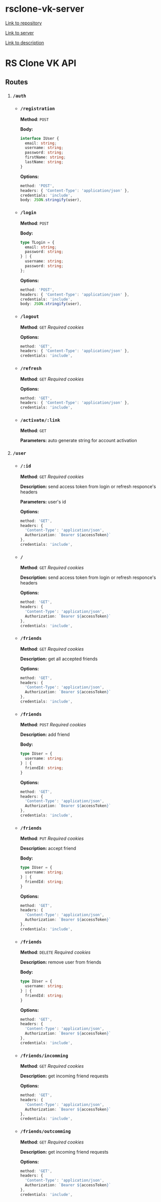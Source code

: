 # rsclone-vk-server

[Link to repository](https://github.com/teumik/rsclone-vk-server)

[Link to server](https://rsclone-vk-server-production-ff8c.up.railway.app)

[Link to description](https://github.com/teumik/rsclone-vk-server/blob/main/DESCRIPTION.md)

# RS Clone VK API

## Routes

1. ### ```/auth```
    - ### ```/registration```

        **Method**: ```POST```

        **Body:**

        ```ts
        interface IUser {
          email: string;
          username: string;
          password: string;
          firstName: string;
          lastName: string;
        }
        ```

        **Options:**

        ``` ts
        method: 'POST',
        headers: { 'Content-Type': 'application/json' },
        credentials: 'include',
        body: JSON.stringify(user),
        ```

    - ### ```/login```

        **Method**: ```POST```

        **Body:**

        ```ts
        type TLogin = {
          email: string;
          password: string;
        } | {
          username: string;
          password: string;
        };
        ```

        **Options:**

        ``` ts
        method: 'POST',
        headers: { 'Content-Type': 'application/json' },
        credentials: 'include',
        body: JSON.stringify(user),
        ```

    - ### ```/logout```

       **Method**: ```GET``` *Required сookies*

        **Options:**

        ``` ts
        method: 'GET',
        headers: { 'Content-Type': 'application/json' },
        credentials: 'include',
        ```

    - ### ```/refresh```

        **Method**: ```GET``` *Required сookies*

        **Options:**

        ```ts
        method: 'GET',
        headers: { 'Content-Type': 'application/json' },
        credentials: 'include',
        ```

    - ### ```/activate/:link```

        **Method**: ```GET```

        **Parameters:** auto generate string for account activation

2. ### ```/user```

    - ### ```/:id```

        **Method**: ```GET``` *Required сookies*

        **Description:** send access token from login or refresh responce's headers

        **Parameters:** user's id

        **Options:**

        ```ts
        method: 'GET',
        headers: {
          'Content-Type': 'application/json',
          Authorization: `Bearer ${accessToken}`
        },
        credentials: 'include',
        ```

    - ### ```/```

        **Method**: ```GET``` *Required сookies*

        **Description:** send access token from login or refresh responce's headers

        **Options:**

        ```ts
        method: 'GET',
        headers: {
          'Content-Type': 'application/json',
          Authorization: `Bearer ${accessToken}`
        },
        credentials: 'include',
        ```

    - ### ```/friends```

        **Method**: ```GET``` *Required сookies*

        **Description:** get all accepted friends

        **Options:**

        ```ts
        method: 'GET',
        headers: {
          'Content-Type': 'application/json',
          Authorization: `Bearer ${accessToken}`
        },
        credentials: 'include',
        ```

    - ### ```/friends```

        **Method**: ```POST``` *Required сookies*

        **Description:** add friend

        **Body:**

        ```ts
        type IUser = {
          username: string;
        } | {
          friendId: string;
        }
        ```

        **Options:**

        ```ts
        method: 'GET',
        headers: {
          'Content-Type': 'application/json',
          Authorization: `Bearer ${accessToken}`
        },
        credentials: 'include',
        ```

    - ### ```/friends```

        **Method**: ```PUT``` *Required сookies*

        **Description:** accept friend

        **Body:**

        ```ts
        type IUser = {
          username: string;
        } | {
          friendId: string;
        }
        ```

        **Options:**

        ```ts
        method: 'GET',
        headers: {
          'Content-Type': 'application/json',
          Authorization: `Bearer ${accessToken}`
        },
        credentials: 'include',
        ```

    - ### ```/friends```

        **Method**: ```DELETE``` *Required сookies*

        **Description:** remove user from friends

        **Body:**

        ```ts
        type IUser = {
          username: string;
        } | {
          friendId: string;
        }
        ```

        **Options:**

        ```ts
        method: 'GET',
        headers: {
          'Content-Type': 'application/json',
          Authorization: `Bearer ${accessToken}`
        },
        credentials: 'include',
        ```

    - ### ```/friends/incomming```

        **Method**: ```GET``` *Required сookies*

        **Description:** get incoming friend requests

        **Options:**

        ```ts
        method: 'GET',
        headers: {
          'Content-Type': 'application/json',
          Authorization: `Bearer ${accessToken}`
        },
        credentials: 'include',
        ```

    - ### ```/friends/outcomming```

        **Method**: ```GET``` *Required сookies*

        **Description:** get incoming friend requests

        **Options:**

        ```ts
        method: 'GET',
        headers: {
          'Content-Type': 'application/json',
          Authorization: `Bearer ${accessToken}`
        },
        credentials: 'include',
        ```
